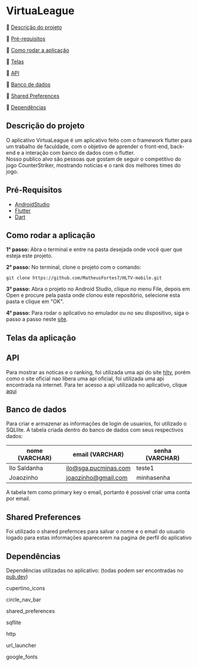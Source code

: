 # VirtuaLeague

:small_blue_diamond: [Descrição do projeto](#descrição-do-projeto)

:small_blue_diamond: [Pré-requisitos](#pré-requisitos)

:small_blue_diamond: [Como rodar a aplicação](#como-rodar-a-aplicação)

:small_blue_diamond: [Telas](#telas-da-aplicação)

:small_blue_diamond: [API](#api)

:small_blue_diamond: [Banco de dados](#banco-de-dados)

:small_blue_diamond: [Shared Preferences](#shared-preferences)

:small_blue_diamond: [Dependências](#dependências)

## Descrição do projeto

O aplicativo VirtuaLeague é um aplicativo feito com o framework flutter para um trabalho de faculdade, com o objetivo de aprender o front-end, back-end e a interação com banco de dados com o flutter.  
Nosso publico alvo são pessoas que gostam de seguir o competitivo do jogo CounterStriker, mostrando noticias e o rank dos melhores times do jogo.

## Pré-Requisitos

- [AndroidStudio](https://developer.android.com/)
- [Flutter](https://flutter.dev/)
- [Dart](https://dart.dev/)

## Como rodar a aplicação
 
**1° passo:** Abra o terminal e entre na pasta desejada onde você quer que esteja este projeto.

**2° passo:** No terminal, clone o projeto com o comando: 

```
git clone https://github.com/MatheusFortes7/HLTV-mobile.git
```

**3° passo:** Abra o projeto no Android Studio, clique no menu File, depois em Open e procure pela pasta onde clonou este repositório, selecione esta pasta e clique em "OK".

**4° passo:** Para rodar o aplicativo no emulador ou no seu dispositivo, siga o passo a passo neste [site](https://developer.android.com/training/basics/firstapp/running-app?hl=pt-br#:~:text=No%20Android%20Studio%2C%20crie%20um,voc%C3%AA%20quer%20executar%20o%20app.).

## Telas da aplicação


## API

Para mostrar as noticas e o ranking, foi utilizada uma api do site [hltv](hltv.org), porém como o site oficial nao libera uma api oficial, foi utilizada uma api encontrada na internet.
Para ter acesso a api utilizada no aplicativo, clique [aqui](https://hltv-api.vercel.app)

## Banco de dados

Para criar e armazenar as informações de login de usuarios, foi utilizado o SQLlite.
A tabela criada dentro do banco de dados com seus respectivos dados:

|nome (VARCHAR)|email (VARCHAR)|senha (VARCHAR)|
|-------- |-------- |-------- |
|Ilo Saldanha|ilo@sga.pucminas.com|teste1|
|Joaozinho|joaozinho@gmail.com|minhasenha|

A tabela tem como primary key o email, portanto é possivel criar uma conta por email.

## Shared Preferences

Foi utilizado o shared prefernces para salvar o nome e o email do usuario logado para estas informações aparecerem na pagina de perfil do aplicativo

## Dependências

Dependências utilizadas no aplicativo: (todas podem ser encontradas no [pub.dev](https://pub.dev))

cupertino_icons

circle_nav_bar

shared_preferences

sqflite

http

url_launcher

google_fonts
